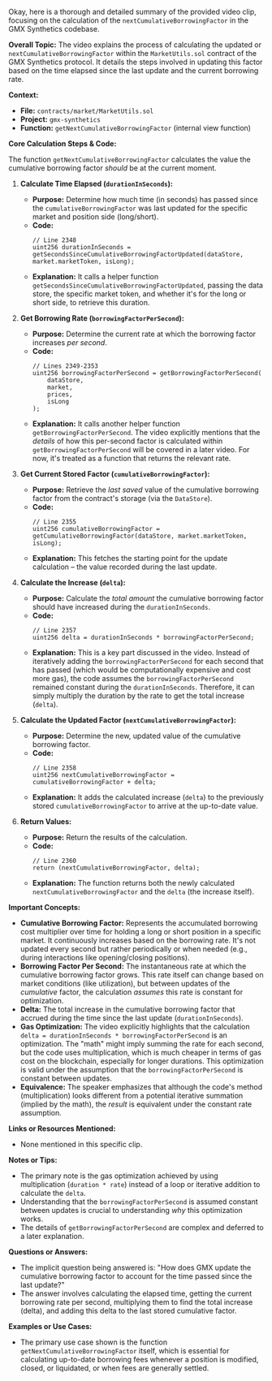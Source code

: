 Okay, here is a thorough and detailed summary of the provided video clip, focusing on the calculation of the `nextCumulativeBorrowingFactor` in the GMX Synthetics codebase.

**Overall Topic:**
The video explains the process of calculating the updated or `nextCumulativeBorrowingFactor` within the `MarketUtils.sol` contract of the GMX Synthetics protocol. It details the steps involved in updating this factor based on the time elapsed since the last update and the current borrowing rate.

**Context:**
*   **File:** `contracts/market/MarketUtils.sol`
*   **Project:** `gmx-synthetics`
*   **Function:** `getNextCumulativeBorrowingFactor` (internal view function)

**Core Calculation Steps & Code:**

The function `getNextCumulativeBorrowingFactor` calculates the value the cumulative borrowing factor *should* be at the current moment.

1.  **Calculate Time Elapsed (`durationInSeconds`):**
    *   **Purpose:** Determine how much time (in seconds) has passed since the `cumulativeBorrowingFactor` was last updated for the specific market and position side (long/short).
    *   **Code:**
        ```solidity
        // Line 2348
        uint256 durationInSeconds = getSecondsSinceCumulativeBorrowingFactorUpdated(dataStore, market.marketToken, isLong);
        ```
    *   **Explanation:** It calls a helper function `getSecondsSinceCumulativeBorrowingFactorUpdated`, passing the data store, the specific market token, and whether it's for the long or short side, to retrieve this duration.

2.  **Get Borrowing Rate (`borrowingFactorPerSecond`):**
    *   **Purpose:** Determine the current rate at which the borrowing factor increases *per second*.
    *   **Code:**
        ```solidity
        // Lines 2349-2353
        uint256 borrowingFactorPerSecond = getBorrowingFactorPerSecond(
            dataStore,
            market,
            prices,
            isLong
        );
        ```
    *   **Explanation:** It calls another helper function `getBorrowingFactorPerSecond`. The video explicitly mentions that the *details* of how this per-second factor is calculated within `getBorrowingFactorPerSecond` will be covered in a later video. For now, it's treated as a function that returns the relevant rate.

3.  **Get Current Stored Factor (`cumulativeBorrowingFactor`):**
    *   **Purpose:** Retrieve the *last saved* value of the cumulative borrowing factor from the contract's storage (via the `DataStore`).
    *   **Code:**
        ```solidity
        // Line 2355
        uint256 cumulativeBorrowingFactor = getCumulativeBorrowingFactor(dataStore, market.marketToken, isLong);
        ```
    *   **Explanation:** This fetches the starting point for the update calculation – the value recorded during the last update.

4.  **Calculate the Increase (`delta`):**
    *   **Purpose:** Calculate the *total amount* the cumulative borrowing factor should have increased during the `durationInSeconds`.
    *   **Code:**
        ```solidity
        // Line 2357
        uint256 delta = durationInSeconds * borrowingFactorPerSecond;
        ```
    *   **Explanation:** This is a key part discussed in the video. Instead of iteratively adding the `borrowingFactorPerSecond` for each second that has passed (which would be computationally expensive and cost more gas), the code assumes the `borrowingFactorPerSecond` remained constant during the `durationInSeconds`. Therefore, it can simply multiply the duration by the rate to get the total increase (`delta`).

5.  **Calculate the Updated Factor (`nextCumulativeBorrowingFactor`):**
    *   **Purpose:** Determine the new, updated value of the cumulative borrowing factor.
    *   **Code:**
        ```solidity
        // Line 2358
        uint256 nextCumulativeBorrowingFactor = cumulativeBorrowingFactor + delta;
        ```
    *   **Explanation:** It adds the calculated increase (`delta`) to the previously stored `cumulativeBorrowingFactor` to arrive at the up-to-date value.

6.  **Return Values:**
    *   **Purpose:** Return the results of the calculation.
    *   **Code:**
        ```solidity
        // Line 2360
        return (nextCumulativeBorrowingFactor, delta);
        ```
    *   **Explanation:** The function returns both the newly calculated `nextCumulativeBorrowingFactor` and the `delta` (the increase itself).

**Important Concepts:**

*   **Cumulative Borrowing Factor:** Represents the accumulated borrowing cost multiplier over time for holding a long or short position in a specific market. It continuously increases based on the borrowing rate. It's not updated every second but rather periodically or when needed (e.g., during interactions like opening/closing positions).
*   **Borrowing Factor Per Second:** The instantaneous rate at which the cumulative borrowing factor grows. This rate itself can change based on market conditions (like utilization), but between updates of the *cumulative* factor, the calculation *assumes* this rate is constant for optimization.
*   **Delta:** The total increase in the cumulative borrowing factor that accrued during the time since the last update (`durationInSeconds`).
*   **Gas Optimization:** The video explicitly highlights that the calculation `delta = durationInSeconds * borrowingFactorPerSecond` is an optimization. The "math" might imply summing the rate for each second, but the code uses multiplication, which is much cheaper in terms of gas cost on the blockchain, especially for longer durations. This optimization is valid under the assumption that the `borrowingFactorPerSecond` is constant between updates.
*   **Equivalence:** The speaker emphasizes that although the code's method (multiplication) looks different from a potential iterative summation (implied by the math), the *result* is equivalent under the constant rate assumption.

**Links or Resources Mentioned:**
*   None mentioned in this specific clip.

**Notes or Tips:**
*   The primary note is the gas optimization achieved by using multiplication (`duration * rate`) instead of a loop or iterative addition to calculate the `delta`.
*   Understanding that the `borrowingFactorPerSecond` is assumed constant between updates is crucial to understanding *why* this optimization works.
*   The details of `getBorrowingFactorPerSecond` are complex and deferred to a later explanation.

**Questions or Answers:**
*   The implicit question being answered is: "How does GMX update the cumulative borrowing factor to account for the time passed since the last update?"
*   The answer involves calculating the elapsed time, getting the current borrowing rate per second, multiplying them to find the total increase (delta), and adding this delta to the last stored cumulative factor.

**Examples or Use Cases:**
*   The primary use case shown is the function `getNextCumulativeBorrowingFactor` itself, which is essential for calculating up-to-date borrowing fees whenever a position is modified, closed, or liquidated, or when fees are generally settled.